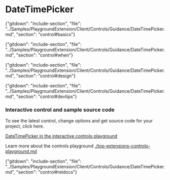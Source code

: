 ﻿# DateTimePicker

{"gitdown": "include-section", "file": "../Samples/PlaygroundExtension/Client/Controls/Guidance/DateTimePicker.md", "section": "control#basics"}

<!-- TODO get an IMAGE to embed here -->

<!-- TODO get an SAMPLE CODE to embed here -->

{"gitdown": "include-section", "file": "../Samples/PlaygroundExtension/Client/Controls/Guidance/DateTimePicker.md", "section": "control#when"}

{"gitdown": "include-section", "file": "../Samples/PlaygroundExtension/Client/Controls/Guidance/DateTimePicker.md", "section": "control#design"}

{"gitdown": "include-section", "file": "../Samples/PlaygroundExtension/Client/Controls/Guidance/DateTimePicker.md", "section": "control#devtips"}

### Interactive control and sample source code
To see the latest control, change options and get source code for your project, click here.

<a href="https://ms.portal.azure.com/?Microsoft_Azure_Playground=true#blade/Microsoft_Azure_Playground/ControlsIndexBlade/DateTimePicker_create_Playground" target="_blank">DateTimePicker in the interactive controls playground</a>

Learn more about the controls playground [./top-extensions-controls-playground.md](./top-extensions-controls-playground.md)

{"gitdown": "include-section", "file": "../Samples/PlaygroundExtension/Client/Controls/Guidance/DateTimePicker.md", "section": "control#reldocs"}
